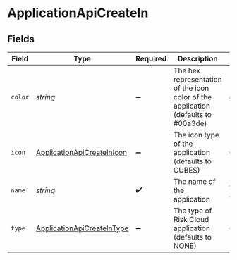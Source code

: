 # ApplicationApiCreateIn


## Fields

| Field                                                                             | Type                                                                              | Required                                                                          | Description                                                                       | Example                                                                           |
| --------------------------------------------------------------------------------- | --------------------------------------------------------------------------------- | --------------------------------------------------------------------------------- | --------------------------------------------------------------------------------- | --------------------------------------------------------------------------------- |
| `color`                                                                           | *string*                                                                          | :heavy_minus_sign:                                                                | The hex representation of the icon color of the application (defaults to #00a3de) | #00a3de                                                                           |
| `icon`                                                                            | [ApplicationApiCreateInIcon](../../models/shared/applicationapicreateinicon.md)   | :heavy_minus_sign:                                                                | The icon type of the application (defaults to CUBES)                              | CUBES                                                                             |
| `name`                                                                            | *string*                                                                          | :heavy_check_mark:                                                                | The name of the application                                                       | Cyber Risk Management Application                                                 |
| `type`                                                                            | [ApplicationApiCreateInType](../../models/shared/applicationapicreateintype.md)   | :heavy_minus_sign:                                                                | The type of Risk Cloud application (defaults to NONE)                             | CONTROLS_COMPLIANCE                                                               |